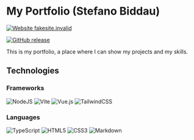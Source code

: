# My Portfolio (Stefano Biddau)

<!--Badge Management-->

[![Website fakesite.invalid](https://img.shields.io/website-up-down-green-red/http/fakesite.invalid.svg)](http://fakesite.invalid/)

[![GitHub release](https://img.shields.io/github/release/StefanBid/my-portfolio-sb.svg)](https://GitHub.com/StefanBid/my-portfolio-sb/releases/)

<!--
[![Website shields.io](https://img.shields.io/website-up-down-green-red/http/shields.io.svg)](http://shields.io/)
-->

This is my portfolio, a place where I can show my projects and my skills.

## Technologies

### Frameworks

![NodeJS](https://img.shields.io/badge/node.js-6DA55F?style=for-the-badge&logo=node.js&logoColor=white)
![Vite](https://img.shields.io/badge/vite-%23646CFF.svg?style=for-the-badge&logo=vite&logoColor=white)
![Vue.js](https://img.shields.io/badge/vuejs-%2335495e.svg?style=for-the-badge&logo=vuedotjs&logoColor=%234FC08D)
![TailwindCSS](https://img.shields.io/badge/tailwindcss-%2338B2AC.svg?style=for-the-badge&logo=tailwind-css&logoColor=white)

### Languages

![TypeScript](https://img.shields.io/badge/typescript-%23007ACC.svg?style=for-the-badge&logo=typescript&logoColor=white)
![HTML5](https://img.shields.io/badge/html5-%23E34F26.svg?style=for-the-badge&logo=html5&logoColor=white)
![CSS3](https://img.shields.io/badge/css3-%231572B6.svg?style=for-the-badge&logo=css3&logoColor=white)
![Markdown](https://img.shields.io/badge/markdown-%23000000.svg?style=for-the-badge&logo=markdown&logoColor=white)
